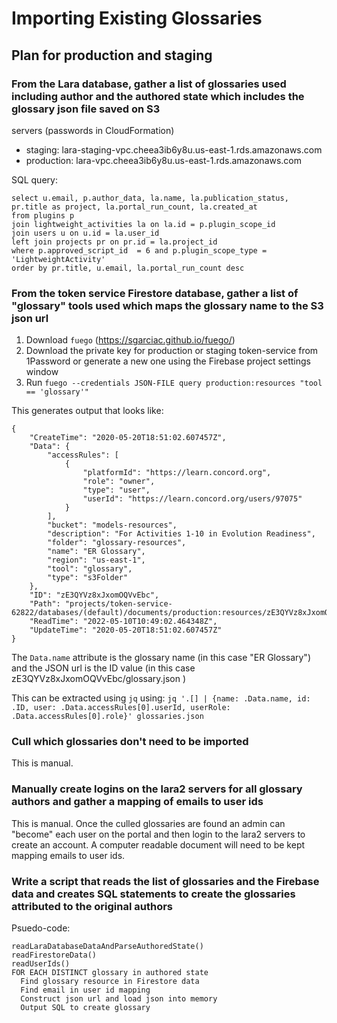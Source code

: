# Importing Existing Glossaries

## Plan for production and staging

### From the Lara database, gather a list of glossaries used including author and the authored state which includes the glossary json file saved on S3

servers (passwords in CloudFormation)

- staging: lara-staging-vpc.cheea3ib6y8u.us-east-1.rds.amazonaws.com
- production: lara-vpc.cheea3ib6y8u.us-east-1.rds.amazonaws.com

SQL query:

```
select u.email, p.author_data, la.name, la.publication_status, pr.title as project, la.portal_run_count, la.created_at
from plugins p
join lightweight_activities la on la.id = p.plugin_scope_id
join users u on u.id = la.user_id
left join projects pr on pr.id = la.project_id
where p.approved_script_id  = 6 and p.plugin_scope_type = 'LightweightActivity'
order by pr.title, u.email, la.portal_run_count desc
```

### From the token service Firestore database, gather a list of "glossary" tools used which maps the glossary name to the S3 json url

1. Download `fuego` (https://sgarciac.github.io/fuego/)
1. Download the private key for production or staging token-service from 1Password or generate a new one using the Firebase project settings window
2. Run `fuego --credentials JSON-FILE query production:resources "tool == 'glossary'"`

This generates output that looks like:

```
{
    "CreateTime": "2020-05-20T18:51:02.607457Z",
    "Data": {
        "accessRules": [
            {
                "platformId": "https://learn.concord.org",
                "role": "owner",
                "type": "user",
                "userId": "https://learn.concord.org/users/97075"
            }
        ],
        "bucket": "models-resources",
        "description": "For Activities 1-10 in Evolution Readiness",
        "folder": "glossary-resources",
        "name": "ER Glossary",
        "region": "us-east-1",
        "tool": "glossary",
        "type": "s3Folder"
    },
    "ID": "zE3QYVz8xJxomOQVvEbc",
    "Path": "projects/token-service-62822/databases/(default)/documents/production:resources/zE3QYVz8xJxomOQVvEbc",
    "ReadTime": "2022-05-10T10:49:02.464348Z",
    "UpdateTime": "2020-05-20T18:51:02.607457Z"
}
```

The `Data.name` attribute is the glossary name (in this case "ER Glossary") and the JSON url is the ID value (in this case zE3QYVz8xJxomOQVvEbc/glossary.json )

This can be extracted using `jq` using: `jq '.[] | {name: .Data.name, id: .ID, user: .Data.accessRules[0].userId, userRole: .Data.accessRules[0].role}' glossaries.json`


### Cull which glossaries don't need to be imported

This is manual.

### Manually create logins on the lara2 servers for all glossary authors and gather a mapping of emails to user ids

This is manual.  Once the culled glossaries are found an admin can "become" each user on the portal and then login to the lara2 servers to create an account.  A computer readable document will need to be kept mapping emails to user ids.

### Write a script that reads the list of glossaries and the Firebase data and creates SQL statements to create the glossaries attributed to the original authors

Psuedo-code:

```
readLaraDatabaseDataAndParseAuthoredState()
readFirestoreData()
readUserIds()
FOR EACH DISTINCT glossary in authored state
  Find glossary resource in Firestore data
  Find email in user id mapping
  Construct json url and load json into memory
  Output SQL to create glossary
```